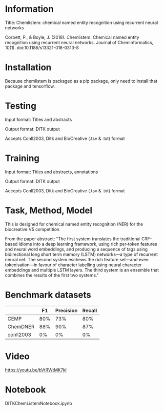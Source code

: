 # Information

Title: Chemlistem: chemical named entity recognition using recurrent neural networks

Corbett, P., & Boyle, J. (2018). Chemlistem: Chemical named entity recognition using recurrent neural networks. Journal of Cheminformatics, 10(1). doi:10.1186/s13321-018-0313-8

# Installation

Because chemlistem is packaged as a pip package, only need to install that package and tensorflow. 

# Testing

Input format: Titles and abstracts

Output format: DITK output

Accepts Conll2003, Ditk and BioCreative (.tsv & .txt) format

# Training
Input format: Titles and abstracts, annotations

Output format: DITK output

Accepts Conll2003, Ditk and BioCreative (.tsv & .txt) format

# Task, Method, Model

This is designed for chemical named entity recognition (NER) for the biocreative V5 competition.

From the paper abstract: "The first system translates the traditional CRF-based idioms into a deep learning framework, using rich per-token features and neural word embeddings, and producing a sequence of tags using bidirectional long short term memory (LSTM) networks—a type of recurrent neural net. The second system eschews the rich feature set—and even tokenisation—in favour of character labelling using neural character embeddings and multiple LSTM layers. The third system is an ensemble that combines the results of the first two systems."

# Benchmark datasets
| | F1|	Precision | Recall |
|---|---|---|---|
CEMP | 80% | 73% | 80% |
ChemDNER | 88% | 90% | 87% |
conll2003 | 0% | 0% |0%|

# Video
https://youtu.be/bVtRWtMK7kI

# Notebook
DITKChemListemNotebook.ipynb
